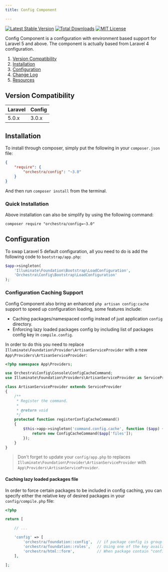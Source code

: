 ```yaml
---
title: Config Component

---
```


[![Latest Stable Version](https://img.shields.io/packagist/v/orchestra/config.svg?style=flat)](https://github.com/orchestral/config)
[![Total Downloads](https://img.shields.io/packagist/dt/orchestra/config.svg?style=flat)](https://packagist.org/packages/orchestra/config)
[![MIT License](https://img.shields.io/packagist/l/orchestra/config.svg?style=flat)](https://github.com/orchestral/config)

Config Component is a configuration with environment based support for Laravel 5 and above. The component is actually based from Laravel 4 configuration.

1. [Version Compatibility](#compatibility)
2. [Installation](#installation)
3. [Configuration](#configuration)
4. [Change Log]({doc-url}/components/kernel/changes#v3-0)
5. [Resources](#resources)

<a name="compatibility"></a>
## Version Compatibility

Laravel    | Config
:----------|:----------
 5.0.x     | 3.0.x

<a name="installation"></a>
## Installation

To install through composer, simply put the following in your `composer.json` file:

```json
{
	"require": {
		"orchestra/config": "~3.0"
	}
}
```

And then run `composer install` from the terminal.

<a name="quick-installation"></a>
### Quick Installation

Above installation can also be simplify by using the following command:

	composer require "orchestra/config=~3.0"

<a name="configuration"></a>
## Configuration

To swap Laravel 5 default configuration, all you need to do is add the following code to `bootstrap/app.php`:

```php
$app->singleton(
	'Illuminate\Foundation\Bootstrap\LoadConfiguration',
	'Orchestra\Config\Bootstrap\LoadConfiguration'
);
```

### Configuration Caching Support

Config Component also bring an enhanced `php artisan config:cache` support to speed up configuration loading, some features include:

* Caching packages/namespaced config instead of just application `config` directory.
* Enforcing lazy loaded packages config by including list of packages config key in `compile.config`.

In order to do this you need to replace `Illuminate\Foundation\Provider\ArtisanServiceProvider` with a new `App\Providers\ArtisanServiceProvider`:

```php
<?php namespace App\Providers;

use Orchestra\Config\Console\ConfigCacheCommand;
use Illuminate\Foundation\Providers\ArtisanServiceProvider as ServiceProvider;

class ArtisanServiceProvider extends ServiceProvider
{
	/**
	 * Register the command.
	 *
	 * @return void
	 */
	protected function registerConfigCacheCommand()
	{
		$this->app->singleton('command.config.cache', function ($app) {
			return new ConfigCacheCommand($app['files']);
		});
	}
}
```

> Don't forget to update your `config/app.php` to replaces `Illuminate\Foundation\Provider\ArtisanServiceProvider` with `App\Providers\ArtisanServiceProvider`.

#### Caching lazy loaded packages file

In order to force certain packages to be included in config caching, you can specify either the relative key of desired packages in your `config/compile.php` file:

```php
<?php

return [

	// ...

	'config' => [
		'orchestra/foundation::config',  // if package config is group under "config/config.php"
		'orchestra/foundation::roles',   // Using one of the key available in "config/config.php"
		'orchestra/html::form',          // When package contain "config/form.php"
	],

];
```
